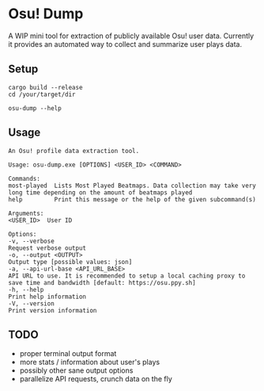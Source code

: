 # Osu! Dump

A WIP mini tool for extraction of publicly available Osu! user data. Currently it provides an automated way to
collect and summarize user plays data.

## Setup

    cargo build --release
    cd /your/target/dir
    
    osu-dump --help

## Usage

    An Osu! profile data extraction tool.
    
    Usage: osu-dump.exe [OPTIONS] <USER_ID> <COMMAND>
    
    Commands:
    most-played  Lists Most Played Beatmaps. Data collection may take very long time depending on the amount of beatmaps played
    help         Print this message or the help of the given subcommand(s)
    
    Arguments:
    <USER_ID>  User ID
    
    Options:
    -v, --verbose
    Request verbose output
    -o, --output <OUTPUT>
    Output type [possible values: json]
    -a, --api-url-base <API_URL_BASE>
    API URL to use. It is recommended to setup a local caching proxy to save time and bandwidth [default: https://osu.ppy.sh]
    -h, --help
    Print help information
    -V, --version
    Print version information

## TODO
* proper terminal output format
* more stats / information about user's plays
* possibly other sane output options
* parallelize API requests, crunch data on the fly